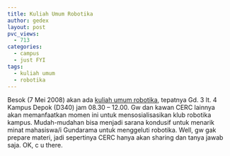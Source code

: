 ```yaml
---
title: Kuliah Umum Robotika
author: gedex
layout: post
pvc_views:
  - 713
categories:
  - campus
  - just FYI
tags:
  - kuliah umum
  - robotika
---
```


Besok (7 Mei 2008) akan ada [kuliah umum robotika][1], tepatnya Gd. 3 lt. 4 Kampus Depok (D340) jam 08.30 – 12.00. Gw dan kawan CERC lainnya akan memanfaatkan momen ini untuk mensosialisasikan klub robotika kampus. Mudah-mudahan bisa menjadi sarana kondusif untuk menarik minat mahasiswa/i Gundarama untuk menggeluti robotika. Well, gw gak prepare materi, jadi sepertinya CERC hanya akan sharing dan tanya jawab saja. OK, c u there.

 [1]: https://studentsite.gunadarma.ac.id/admin_site/news.php?stateid=shownews&idn=62
